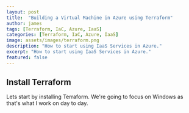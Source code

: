 ```yaml
---
layout: post
title:  "Building a Virtual Machine in Azure using Terraform"
author: james
tags: [Terraform, IaC, Azure, IaaS]
categories: [Terraform, IaC, Azure, IaaS]
image: assets/images/terraform.png 
description: "How to start using IaaS Services in Azure."
excerpt: "How to start using IaaS Services in Azure."
featured: false
---
```


## Install Terraform

Lets start by installing Terraform. We're going to focus on Windows as that's what I work on day to day.

